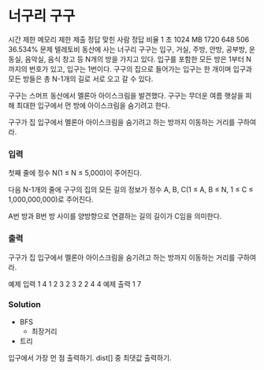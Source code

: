 # 너구리 구구
시간 제한	메모리 제한	제출	정답	맞힌 사람	정답 비율
1 초	1024 MB	1720	648	506	36.534%
문제
텔레토비 동산에 사는 너구리 구구는 입구, 거실, 주방, 안방, 공부방, 운동실, 음악실, 음식 창고 등 N개의 방을 가지고 있다. 입구를 포함한 모든 방은 1부터 N까지의 번호가 있고, 입구는 1번이다.  구구의 집으로 들어가는 입구는 한 개이며 입구과 모든 방들은 총 N-1개의 길로 서로 오고 갈 수 있다.

구구는 스머프 동산에서 멜론아 아이스크림을 발견했다. 구구는 무더운 여름 햇살을 피해 최대한 입구에서 먼 방에 아이스크림을 숨기려고 한다.

구구가 집 입구에서 멜론아 아이스크림을 숨기려고 하는 방까지 이동하는 거리를 구하여라.

### 입력
첫째 줄에 정수 N(1 ≤ N ≤ 5,000)이 주어진다.

다음 N-1개의 줄에 구구의 집의 모든 길의 정보가 정수 A, B, C(1 ≤ A, B ≤ N, 1 ≤ C ≤ 1,000,000,000)로 주어진다.

A번 방과 B번 방 사이를 양방향으로 연결하는 길의 길이가 C임을 의미한다.

### 출력
구구가 집 입구에서 멜론아 아이스크림을 숨기려고 하는 방까지 이동하는 거리를 구하여라.

예제 입력 1 
4
1 2 3
2 3 2
2 4 4
예제 출력 1 
7

### Solution
- BFS
	- 최장거리
- 트리

입구에서 가장 먼 점 출력하기.
dist[] 중 최댓값 출력하기.